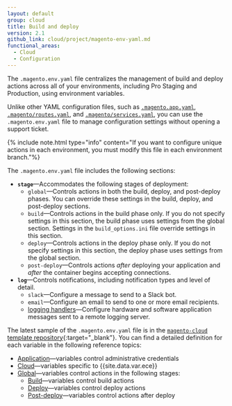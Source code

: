 ```yaml
---
layout: default
group: cloud
title: Build and deploy
version: 2.1
github_link: cloud/project/magento-env-yaml.md
functional_areas:
  - Cloud
  - Configuration
---
```


The `.magento.env.yaml` file centralizes the management of build and deploy actions across all of your environments, including Pro Staging and Production, using environment variables. 

Unlike other YAML configuration files, such as [`.magento.app.yaml`]({{page.baseurl}}/cloud/project/project-conf-files_magento-app.html), [`.magento/routes.yaml`]({{page.baseurl}}/cloud/project/project-conf-files_routes.html), and [`.magento/services.yaml`]({{page.baseurl}}/cloud/project/project-conf-files_services.html), you can use the `.magento.env.yaml` file to manage configuration settings without opening a support ticket.

{% include note.html type="info" content="If you want to configure unique actions in each environment, you must modify this file in each environment branch."%}

The `.magento.env.yaml` file includes the following sections:

-   **`stage`**—Accommodates the following stages of deployment:
    -   `global`—Controls actions in both the build, deploy, and post-deploy phases. You can override these settings in the build, deploy, and post-deploy sections.
    -   `build`—Controls actions in the build phase only. If you do not specify settings in this section, the build phase uses settings from the global section. Settings in the `build_options.ini` file override settings in this section.
    -   `deploy`—Controls actions in the deploy phase only. If you do not specify settings in this section, the deploy phase uses settings from the global section.
    -   `post-deploy`—Controls actions _after_ deploying your application and _after_ the container begins accepting connections.
-   **`log`**—Controls notifications, including notification types and level of detail.
    -   `slack`—Configure a message to send to a Slack bot.
    -   `email`—Configure an email to send to one or more email recipients.
    -  [logging handlers]({{page.baseurl}}/cloud/env/log-handlers.html)—Configure hardware and software application messages sent to a remote logging server.

The latest sample of the `.magento.env.yaml` file is in the [`magento-cloud` template repository](https://github.com/magento/magento-cloud/blob/master/.magento.env.yaml){:target="\_blank"}. You can find a detailed definition for each variable in the following reference topics:

-   [Application]({{page.baseurl}}/cloud/env/environment-vars_magento.html)—variables control administrative credentials
-   [Cloud]({{page.baseurl}}/cloud/env/variables-cloud.html)—variables specific to {{site.data.var.ece}}
-   [Global]({{page.baseurl}}/cloud/env/variables-intro.html)—variables control actions in the following stages:
    -   [Build]({{page.baseurl}}/cloud/env/variables-build.html)—variables control build actions
    -   [Deploy]({{page.baseurl}}/cloud/env/variables-deploy.html)—variables control deploy actions
    -   [Post-deploy]({{page.baseurl}}/cloud/env/variables-post-deploy.html)—variables control actions after deploy